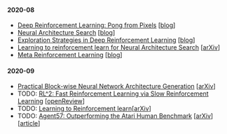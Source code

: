 #### 2020-08
- [Deep Reinforcement Learning: Pong from Pixels](notes/DRL-pong-from-pixels.md) [[blog](http://karpathy.github.io/2016/05/31/rl/)]
- [Neural Architecture Search](notes/NAS-lilian-blog.md) [[blog](https://lilianweng.github.io/lil-log/2020/08/06/neural-architecture-search.html)]
- [Exploration Strategies in Deep Reinforcement Learning](notes/Exploration-strats-in-DRL.md) [[blog](https://lilianweng.github.io/lil-log/2020/06/07/exploration-strategies-in-deep-reinforcement-learning.html)]
- [Learning to reinforcement learn for Neural Architecture Search](notes/learn-2-learn-NAS.md) [[arXiv](https://arxiv.org/abs/1911.03769)]
- [Meta Reinforcement Learning](notes/MetaRL-lilian-blog.md) [[blog](https://lilianweng.github.io/lil-log/2019/06/23/meta-reinforcement-learning.html)]

#### 2020-09
- [Practical Block-wise Neural Network Architecture Generation](notes/Block-NAS-generation.md) [[arXiv](https://arxiv.org/abs/1708.05552)]
- TODO: [RL^2: Fast Reinforcement Learning via Slow Reinforcement Learning](notes/RL2-fast-rl-via-slow-rl.md) [[openReview](https://openreview.net/pdf?id=HkLXCE9lx)]
- TODO: [Learning to Reinforcement learn](notes/Learning-to-Reinforcement-learn.md)[[arXiv](https://arxiv.org/pdf/1611.05763.pdf)]
- TODO: [Agent57: Outperforming the Atari Human Benchmark](notes/agent57.md) [[arXiv](https://arxiv.org/abs/2003.13350)][[article](https://deepmind.com/blog/article/Agent57-Outperforming-the-human-Atari-benchmark)]